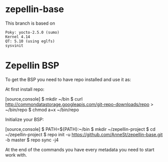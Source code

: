 # zepellin-base
This branch is based on

    Poky: yocto-2.5.0 (sumo)
    Kernel 4.14
    QT: 5.10 (using eglfs)
    sysvinit

# Zepellin BSP

To get the BSP you need to have repo installed and use it as:

At first install repo:

[source,console]
$ mkdir ~/bin
$ curl http://commondatastorage.googleapis.com/git-repo-downloads/repo > ~/bin/repo
$ chmod a+x ~/bin/repo

Initialize your BSP:

[source,console]
$ PATH=${PATH}:~/bin
$ mkdir ~/zepellin-project
$ cd ~/zepellin-project
$ repo init -u https://github.com/AnneSt/zepellin-base.git -b master
$ repo sync -j4

At the end of the commands you have every metadata you need to start work with.
